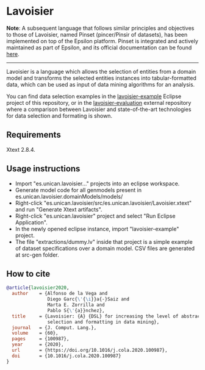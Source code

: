 # Lavoisier

**Note**: A subsequent language that follows similar principles and objectives to those of Lavoisier, named Pinset (pincer/Pinsir of datasets), has been implemented on top of the Epsilon platform.
Pinset is integrated and actively maintained as part of Epsilon, and its official documentation can be found [here](https://www.eclipse.org/epsilon/doc/pinset/).

---

Lavoisier is a language which allows the selection of entities from a domain model and transforms the selected entities instances into tabular-formatted data, which can be used as input of data mining algorithms for an analysis.

You can find data selection examples in the [lavoisier-example](https://github.com/alfonsodelavega/lavoisier/tree/master/lavoisier-example) Eclipse project of this repository, or in the [lavoisier-evaluation](https://github.com/alfonsodelavega/lavoisier-evaluation) external repository where a comparison between Lavoisier and state-of-the-art technologies for data selection and formating is shown.

## Requirements
Xtext 2.8.4.

## Usage instructions

- Import "es.unican.lavoisier..." projects into an eclipse workspace.
- Generate model code for all genmodels present in es.unican.lavoisier.domainModels/models/
- Right-click "es.unican.lavoisier/src/es.unican.lavoisier/Lavoisier.xtext" and run "Generate Xtext artifacts".
- Right-click "es.unican.lavoisier" project and select "Run Eclipse Application".
- In the newly opened eclipse instance, import "lavoisier-example" project.
- The file "extractions/dummy.lv" inside that project is a simple example of dataset specifications over a domain model. CSV files are generated at src-gen folder.

## How to cite

```bibtex
@article{lavoisier2020,
  author    = {Alfonso de la Vega and
               Diego Garc{\'{\i}}a{-}Saiz and
               Marta E. Zorrilla and
               Pablo S{\'{a}}nchez},
  title     = {Lavoisier: {A} {DSL} for increasing the level of abstraction of data
               selection and formatting in data mining},
  journal   = {J. Comput. Lang.},
  volume    = {60},
  pages     = {100987},
  year      = {2020},
  url       = {https://doi.org/10.1016/j.cola.2020.100987},
  doi       = {10.1016/j.cola.2020.100987}
}
```

